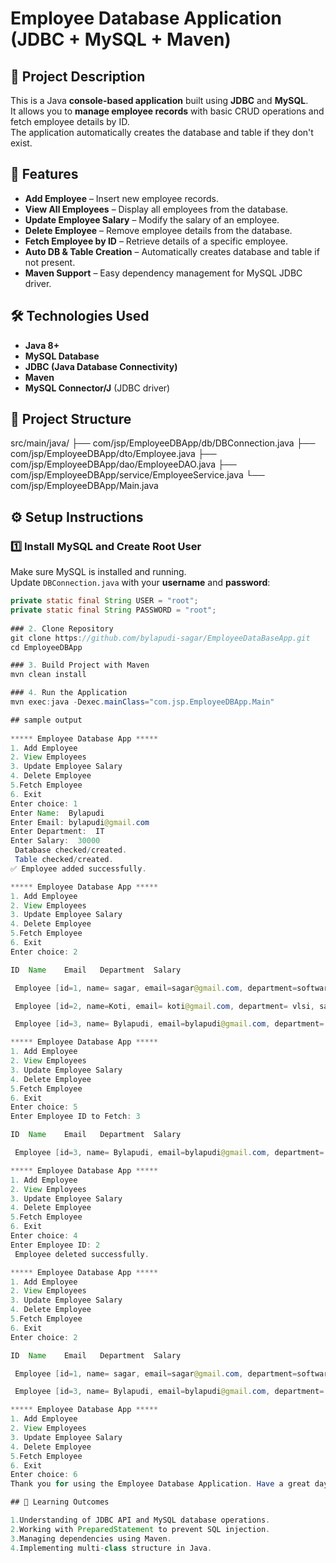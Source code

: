 # Employee Database Application (JDBC + MySQL + Maven)

## 📌 Project Description
This is a Java **console-based application** built using **JDBC** and **MySQL**.  
It allows you to **manage employee records** with basic CRUD operations and fetch employee details by ID.  
The application automatically creates the database and table if they don't exist.

## 🚀 Features
- **Add Employee** – Insert new employee records.
- **View All Employees** – Display all employees from the database.
- **Update Employee Salary** – Modify the salary of an employee.
- **Delete Employee** – Remove employee details from the database.
- **Fetch Employee by ID** – Retrieve details of a specific employee.
- **Auto DB & Table Creation** – Automatically creates database and table if not present.
- **Maven Support** – Easy dependency management for MySQL JDBC driver.

## 🛠️ Technologies Used
- **Java 8+**
- **MySQL Database**
- **JDBC (Java Database Connectivity)**
- **Maven**
- **MySQL Connector/J** (JDBC driver)

## 📂 Project Structure
src/main/java/
├── com/jsp/EmployeeDBApp/db/DBConnection.java
├── com/jsp/EmployeeDBApp/dto/Employee.java
├── com/jsp/EmployeeDBApp/dao/EmployeeDAO.java
├── com/jsp/EmployeeDBApp/service/EmployeeService.java
└── com/jsp/EmployeeDBApp/Main.java


## ⚙️ Setup Instructions

### 1️⃣ Install MySQL and Create Root User
Make sure MySQL is installed and running.  
Update `DBConnection.java` with your **username** and **password**:
```java
private static final String USER = "root";
private static final String PASSWORD = "root";
  
### 2. Clone Repository
git clone https://github.com/bylapudi-sagar/EmployeeDataBaseApp.git
cd EmployeeDBApp

### 3. Build Project with Maven
mvn clean install

### 4. Run the Application
mvn exec:java -Dexec.mainClass="com.jsp.EmployeeDBApp.Main"

## sample output
 
***** Employee Database App *****
1. Add Employee
2. View Employees
3. Update Employee Salary
4. Delete Employee
5.Fetch Employee
6. Exit
Enter choice: 1
Enter Name:  Bylapudi
Enter Email: bylapudi@gmail.com
Enter Department:  IT
Enter Salary:  30000
 Database checked/created.
 Table checked/created.
✅ Employee added successfully.

***** Employee Database App *****
1. Add Employee
2. View Employees
3. Update Employee Salary
4. Delete Employee
5.Fetch Employee
6. Exit
Enter choice: 2

ID	Name	Email	Department	Salary

 Employee [id=1, name= sagar, email=sagar@gmail.com, department=software developer, salary=20000.0]

 Employee [id=2, name=Koti, email= koti@gmail.com, department= vlsi, salary=50000.0]

 Employee [id=3, name= Bylapudi, email=bylapudi@gmail.com, department= IT, salary=30000.0]

***** Employee Database App *****
1. Add Employee
2. View Employees
3. Update Employee Salary
4. Delete Employee
5.Fetch Employee
6. Exit
Enter choice: 5
Enter Employee ID to Fetch: 3

ID	Name	Email	Department	Salary

 Employee [id=3, name= Bylapudi, email=bylapudi@gmail.com, department= IT, salary=30000.0]

***** Employee Database App *****
1. Add Employee
2. View Employees
3. Update Employee Salary
4. Delete Employee
5.Fetch Employee
6. Exit
Enter choice: 4
Enter Employee ID: 2
 Employee deleted successfully.

***** Employee Database App *****
1. Add Employee
2. View Employees
3. Update Employee Salary
4. Delete Employee
5.Fetch Employee
6. Exit
Enter choice: 2

ID	Name	Email	Department	Salary

 Employee [id=1, name= sagar, email=sagar@gmail.com, department=software developer, salary=20000.0]

 Employee [id=3, name= Bylapudi, email=bylapudi@gmail.com, department= IT, salary=30000.0]

***** Employee Database App *****
1. Add Employee
2. View Employees
3. Update Employee Salary
4. Delete Employee
5.Fetch Employee
6. Exit
Enter choice: 6
Thank you for using the Employee Database Application. Have a great day!

## 🎯 Learning Outcomes

1.Understanding of JDBC API and MySQL database operations.
2.Working with PreparedStatement to prevent SQL injection.
3.Managing dependencies using Maven.
4.Implementing multi-class structure in Java.
  
